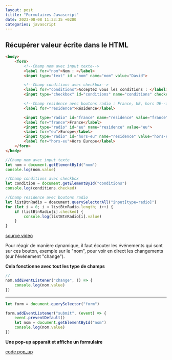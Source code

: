 ```yaml
---
layout: post
tittle: "Formulaires Javascript"
date: 2023-08-08 11:33:35 +0200
categories: javascript
---
```


## Récupérer valeur écrite dans le HTML
```html
<body>
    <form>
        <!--Champ nom avec input texte-->
        <label for="nom">Nom : </label>
        <input type="text" id ="nom" name="nom" value="David">

        <!--Champ conditions avec checkbox-->
        <label for="conditions">Acceptez vous les conditions : </label>
        <input type="checkbox" id="conditions" name="conditions" checked>

        <!--Champ residence avec boutons radio : France, UE, hors UE-->
        <label for="residence">Résidence</label>

        <input type="radio" id="france" name="residence" value="france" checked>
        <label for="france">France</label>
        <input type="radio" id="eu" name="residence" value="eu">
        <label for="eu">Europe</label>
        <input type="radio" id="hors-eu" name="residence" value="hors-eu">
        <label for="hors-eu">Hors Europe</label>
    </form>
</body>
```

```js
//Champ nom avec input texte
let nom = document.getElementById("nom")
console.log(nom.value)

//Champ conditions avec checkbox
let condition = document.getElementById("conditions")
console.log(conditions.checked)

//Champ residence avec boutons radio
let listBtnRadio = doacument.querySelectorAll("input[type=radio]")
for (let i = 0; i < listBtnRadio.length; i++) {
    if (listBtnRadio[i].checked) {
        console.log(listBtnRadio[i].value)
    }
}
```

[source vidéo](https://openclassrooms.com/fr/courses/7696886-apprenez-a-programmer-avec-javascript/8206488-recuperez-la-valeur-d-un-champ-de-formulaire#/id/video_Player_2)

Pour réagir de manière dynamique, il faut écouter les événements qui sont sur ces bouton, exemple sur le "nom", pour voir en direct les changements (sur l'événement "change").

__Cela fonctionne avec tout les type de champs__

```js
//
nom.addEventListener("change", () => {
    console.log(nom.value)
})
```

---

```js
let form = document.querySelector("form")

form.addEventListener("submit", (event) => {
    event.preventDefault()
    let nom = document.getElementById("nom")
    console.log(nom.value)
})
```

__Une pop-up apparait et affiche un formulaire__

[code pop_up](https://github.com/OpenClassrooms-Student-Center/7696886-javascript/blob/P4-C2---Soumettez-un-formulaire---Base/scripts/popup.js)
